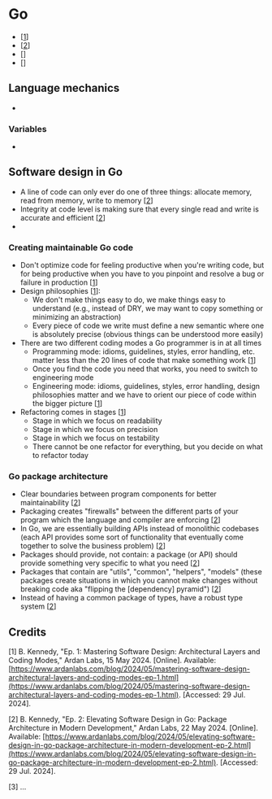 # Go

- [<a href="#kennedy-software-design">1</a>]
- [<a href="#kennedy-package-architecture">2</a>]
- [<a href=""></a>]
- [<a href=""></a>]

## Language mechanics

- 

### Variables

- 

## Software design in Go

- A line of code can only ever do one of three things: allocate memory, read from memory, write to memory [<a href="#kennedy-package-architecture">2</a>]
- Integrity at code level is making sure that every single read and write is accurate and efficient [<a href="#kennedy-package-architecture">2</a>]
- 

### Creating maintainable Go code

- Don't optimize code for feeling productive when you're writing code, but for being productive when you have to you pinpoint and resolve a bug or failure in production [<a href="#kennedy-software-design">1</a>]
- Design philosophies [<a href="#kennedy-software-design">1</a>]:
  - We don't make things easy to do, we make things easy to understand (e.g., instead of DRY, we may want to copy something or minimizing an abstraction)
  - Every piece of code we write must define a new semantic where one is absolutely precise (obvious things can be understood more easily)
- There are two different coding modes a Go programmer is in at all times
  - Programming mode: idioms, guidelines, styles, error handling, etc. matter less than the 20 lines of code that make something work [<a href="#kennedy-software-design">1</a>]
  - Once you find the code you need that works, you need to switch to engineering mode
  - Engineering mode: idioms, guidelines, styles, error handling, design philosophies matter and we have to orient our piece of code within the bigger picture [<a href="#kennedy-software-design">1</a>]
- Refactoring comes in stages [<a href="#kennedy-software-design">1</a>]
  - Stage in which we focus on readability
  - Stage in which we focus on precision
  - Stage in which we focus on testability
  - There cannot be one refactor for everything, but you decide on what to refactor today
 
### Go package architecture

- Clear boundaries between program components for better maintainability [<a href="#kennedy-package-architecture">2</a>]
- Packaging creates "firewalls" between the different parts of your program which the language and compiler are enforcing [<a href="#kennedy-package-architecture">2</a>]
- In Go, we are essentially building APIs instead of monolithic codebases (each API provides some sort of functionality that eventually come together to solve the business problem) [<a href="#kennedy-package-architecture">2</a>]
- Packages should provide, not contain: a package (or API) should provide something very specific to what you need [<a href="#kennedy-package-architecture">2</a>]
- Packages that contain are "utils", "common", "helpers", "models" (these packages create situations in which you cannot make changes without breaking code aka "flipping the [dependency] pyramid") [<a href="#kennedy-package-architecture">2</a>]
- Instead of having a common package of types, have a robust type system [<a href="#kennedy-package-architecture">2</a>]

## 

## Credits

<a id="kennedy-software-design"></a>[1] B. Kennedy, "Ep. 1: Mastering Software Design: Architectural Layers and Coding Modes," Ardan Labs, 15 May 2024. [Online]. Available: [https://www.ardanlabs.com/blog/2024/05/mastering-software-design-architectural-layers-and-coding-modes-ep-1.html](https://www.ardanlabs.com/blog/2024/05/mastering-software-design-architectural-layers-and-coding-modes-ep-1.html). [Accessed: 29 Jul. 2024].

<a id="kennedy-package-architecture"></a>[2] B. Kennedy, "Ep. 2: Elevating Software Design in Go: Package Architecture in Modern Development," Ardan Labs, 22 May 2024. [Online]. Available: [https://www.ardanlabs.com/blog/2024/05/elevating-software-design-in-go-package-architecture-in-modern-development-ep-2.html](https://www.ardanlabs.com/blog/2024/05/elevating-software-design-in-go-package-architecture-in-modern-development-ep-2.html). [Accessed: 29 Jul. 2024].

<a id=""></a>[3] ...

